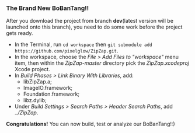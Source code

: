 ### The Brand New BoBanTang!!

After you download the project from branch **dev**(latest version will be launched onto this branch), you need to do some work before the project gets ready.

* In the Terminal, run `cd workspace` then `git submodule add https://github.com/pixelglow/ZipZap.git`.
* In the workspace, choose the *File > Add Files to "workspace"* menu item, then within the *ZipZap-master* directory pick the *ZipZap.xcodeproj* Xcode project.
* In *Build Phases > Link Binary With Libraries*, add:
    * libZipZap.a;
    * ImageIO.framework;
    * Foundation.framework;
    * libz.dylib;
* Under *Build Settings > Search Paths > Header Search Paths*, add *../ZipZap*.

**Congratulations!** You can now build, test or analyze our BoBanTang!:)
